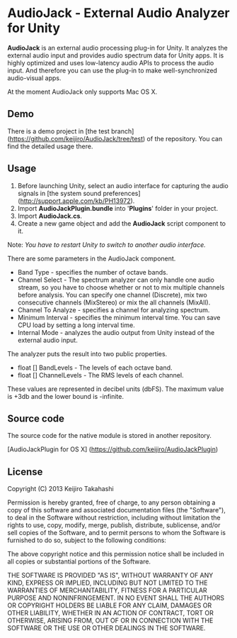AudioJack - External Audio Analyzer for Unity
=============================================

**AudioJack** is an external audio processing plug-in for Unity.
It analyzes the external audio input and provides audio spectrum data for
Unity apps. It is highly optimized and uses low-latency audio APIs to process
the audio input. And therefore you can use the plug-in to make
well-synchronized audio-visual apps.

At the moment AudioJack only supports Mac OS X.

Demo
----

There is a demo project in [the test branch]
(https://github.com/keijiro/AudioJack/tree/test) of the repository.
You can find the detailed usage there.

Usage
-----

1. Before launching Unity, select an audio interface for capturing the
   audio signals in [the system sound preferences]
   (http://support.apple.com/kb/PH13972).
2. Import **AudioJackPlugin.bundle** into '**Plugins**' folder in
   your project.
3. Import **AudioJack.cs**.
4. Create a new game object and add the **AudioJack** script component to it.

Note: *You have to restart Unity to switch to another audio interface.*

There are some parameters in the AudioJack component.

- Band Type - specifies the number of octave bands.
- Channel Select - The spectrum analyzer can only handle one audio stream, so
  you have to choose whether or not to mix multiple channels before analysis.
  You can specify one channel (Discrete), mix two consecutive channels
  (MixStereo) or mix the all channels (MixAll).
- Channel To Analyze - specifies a channel for analyzing spectrum.
- Minimum Interval - specifies the minimum interval time. You can save CPU
  load by setting a long interval time.
- Internal Mode - analyzes the audio output from Unity instead of the
  external audio input.

The analyzer puts the result into two public properties.

- float [] BandLevels - The levels of each octave band.
- float [] ChannelLevels - The RMS levels of each channel.

These values are represented in decibel units (dbFS). The maximum value is
+3db and the lower bound is -infinite.

Source code
-----------

The source code for the native module is stored in another repository.

[AudioJackPlugin for OS X]
(https://github.com/keijiro/AudioJackPlugin)

License
-------

Copyright (C) 2013 Keijiro Takahashi

Permission is hereby granted, free of charge, to any person obtaining a copy of
this software and associated documentation files (the "Software"), to deal in
the Software without restriction, including without limitation the rights to
use, copy, modify, merge, publish, distribute, sublicense, and/or sell copies of
the Software, and to permit persons to whom the Software is furnished to do so,
subject to the following conditions:

The above copyright notice and this permission notice shall be included in all
copies or substantial portions of the Software.

THE SOFTWARE IS PROVIDED "AS IS", WITHOUT WARRANTY OF ANY KIND, EXPRESS OR
IMPLIED, INCLUDING BUT NOT LIMITED TO THE WARRANTIES OF MERCHANTABILITY, FITNESS
FOR A PARTICULAR PURPOSE AND NONINFRINGEMENT. IN NO EVENT SHALL THE AUTHORS OR
COPYRIGHT HOLDERS BE LIABLE FOR ANY CLAIM, DAMAGES OR OTHER LIABILITY, WHETHER
IN AN ACTION OF CONTRACT, TORT OR OTHERWISE, ARISING FROM, OUT OF OR IN
CONNECTION WITH THE SOFTWARE OR THE USE OR OTHER DEALINGS IN THE SOFTWARE.
